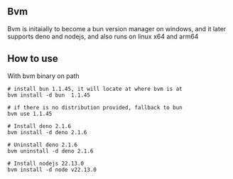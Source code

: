Bvm
---

Bvm is initaially to become a bun version manager on windows, and it later supports deno and nodejs, and also runs on linux x64 and arm64

## How to use

With bvm binary on path

```
# install bun 1.1.45, it will locate at where bvm is at
bvm install -d bun  1.1.45

# if there is no distribution provided, fallback to bun 
bvm use 1.1.45

# Install deno 2.1.6
bvm install -d deno 2.1.6

# Uninstall deno 2.1.6
bvm uninstall -d deno 2.1.6

# Install nodejs 22.13.0
bvm install -d node v22.13.0
```
